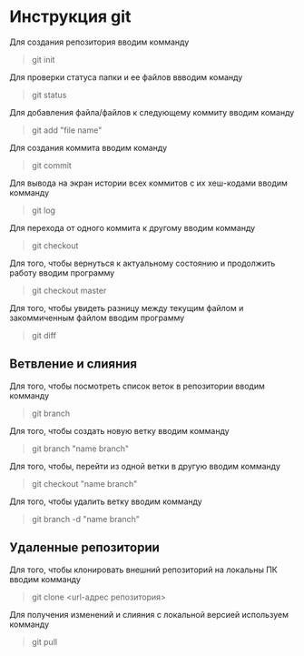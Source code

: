 # Инструкция git

 Для создания репозитория вводим комманду 

 > git init
 
 Для проверки статуса папки и ее файлов ввводим команду

 > git status

  Для добавления файла/файлов к следующему коммиту вводим команду

  > git add "file name"

  Для создания коммита вводим команду

  > git commit

  Для вывода на экран истории всех коммитов с их хеш-кодами вводим комманду

  > git log

  Для перехода от одного коммита к другому вводим комманду

  > git checkout

  Для того, чтобы вернуться к актуальному состоянию и продолжить работу вводим программу

  > git checkout master

  Для того, чтобы увидеть разницу между текущим файлом и закоммиченным файлом вводим программу

  > git diff
## Ветвление и слияния

Для того, чтобы посмотреть список веток в репозитории вводим комманду

> git branch

Для того, чтобы создать новую ветку вводим комманду

> git branch "name branch"

Для того, чтобы, перейти из одной ветки в другую вводим комманду

> git checkout "name branch"

Для того, чтобы удалить ветку вводим комманду

> git branch -d "name branch"

## Удаленные репозитории

Для того, чтобы клонировать внешний репозиторий на локальны ПК вводим комманду

>git clone <url-адрес репозитория>

Для получения изменений и слияния с локальной версией используем комманду

> git pull 